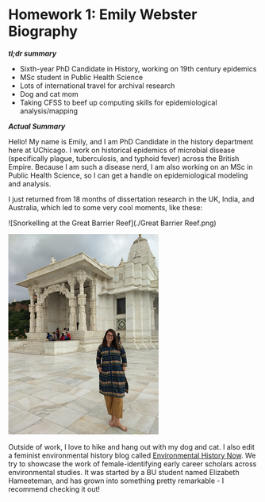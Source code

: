 # Homework 1: Emily Webster Biography

**_tl;dr summary_**

* Sixth-year PhD Candidate in History, working on 19th century epidemics
* MSc student in Public Health Science
* Lots of international travel for archival research
* Dog and cat mom
* Taking CFSS to beef up computing skills for epidemiological analysis/mapping

**_Actual Summary_**

Hello! My name is Emily, and I am PhD Candidate in the history department here at UChicago. I work on historical epidemics of microbial disease (specifically plague, tuberculosis, and typhoid fever) across the British Empire. Because I am such a disease nerd, I am also working on an MSc in Public Health Science, so I can get a handle on epidemiological modeling and analysis. 

I just returned from 18 months of dissertation research in the UK, India, and Australia, which led to some very cool moments, like these:

![Snorkelling at the Great Barrier Reef](./Great Barrier Reef.png) 

![Visiting Birla Mandir in Jaipur](./Jaipur.png)


Outside of work, I love to hike and hang out with my dog and cat. I also edit a feminist environmental history blog called [Environmental History Now](https://envhistnow.com/). We try to showcase the work of female-identifying early career scholars across environmental studies. It was started by a BU student named Elizabeth Hameeteman, and has grown into something pretty remarkable - I recommend checking it out! 





